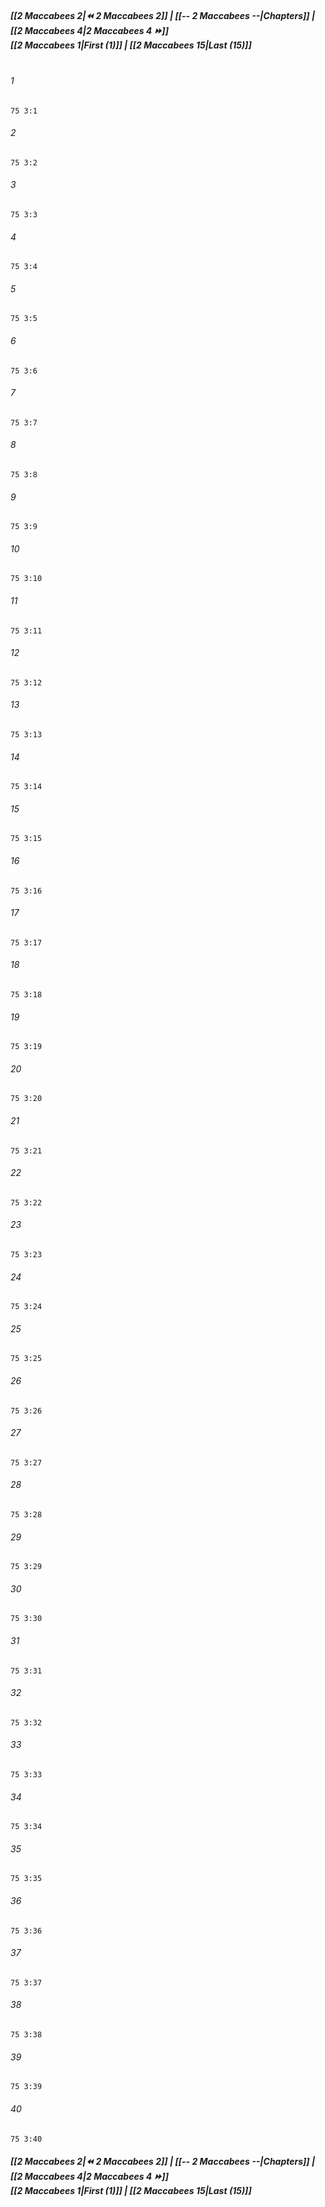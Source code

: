 
##### **[[2 Maccabees 2|⏪ 2 Maccabees 2]] | [[-- 2 Maccabees --|Chapters]] | [[2 Maccabees 4|2 Maccabees 4 ⏩]]**<br>**[[2 Maccabees 1|First (1)]] | [[2 Maccabees 15|Last (15)]]**<br><br>

###### 1
``` verse
75 3:1
```
###### 2
``` verse
75 3:2
```
###### 3
``` verse
75 3:3
```
###### 4
``` verse
75 3:4
```
###### 5
``` verse
75 3:5
```
###### 6
``` verse
75 3:6
```
###### 7
``` verse
75 3:7
```
###### 8
``` verse
75 3:8
```
###### 9
``` verse
75 3:9
```
###### 10
``` verse
75 3:10
```
###### 11
``` verse
75 3:11
```
###### 12
``` verse
75 3:12
```
###### 13
``` verse
75 3:13
```
###### 14
``` verse
75 3:14
```
###### 15
``` verse
75 3:15
```
###### 16
``` verse
75 3:16
```
###### 17
``` verse
75 3:17
```
###### 18
``` verse
75 3:18
```
###### 19
``` verse
75 3:19
```
###### 20
``` verse
75 3:20
```
###### 21
``` verse
75 3:21
```
###### 22
``` verse
75 3:22
```
###### 23
``` verse
75 3:23
```
###### 24
``` verse
75 3:24
```
###### 25
``` verse
75 3:25
```
###### 26
``` verse
75 3:26
```
###### 27
``` verse
75 3:27
```
###### 28
``` verse
75 3:28
```
###### 29
``` verse
75 3:29
```
###### 30
``` verse
75 3:30
```
###### 31
``` verse
75 3:31
```
###### 32
``` verse
75 3:32
```
###### 33
``` verse
75 3:33
```
###### 34
``` verse
75 3:34
```
###### 35
``` verse
75 3:35
```
###### 36
``` verse
75 3:36
```
###### 37
``` verse
75 3:37
```
###### 38
``` verse
75 3:38
```
###### 39
``` verse
75 3:39
```
###### 40
``` verse
75 3:40
```

##### **[[2 Maccabees 2|⏪ 2 Maccabees 2]] | [[-- 2 Maccabees --|Chapters]] | [[2 Maccabees 4|2 Maccabees 4 ⏩]]**<br>**[[2 Maccabees 1|First (1)]] | [[2 Maccabees 15|Last (15)]]**
